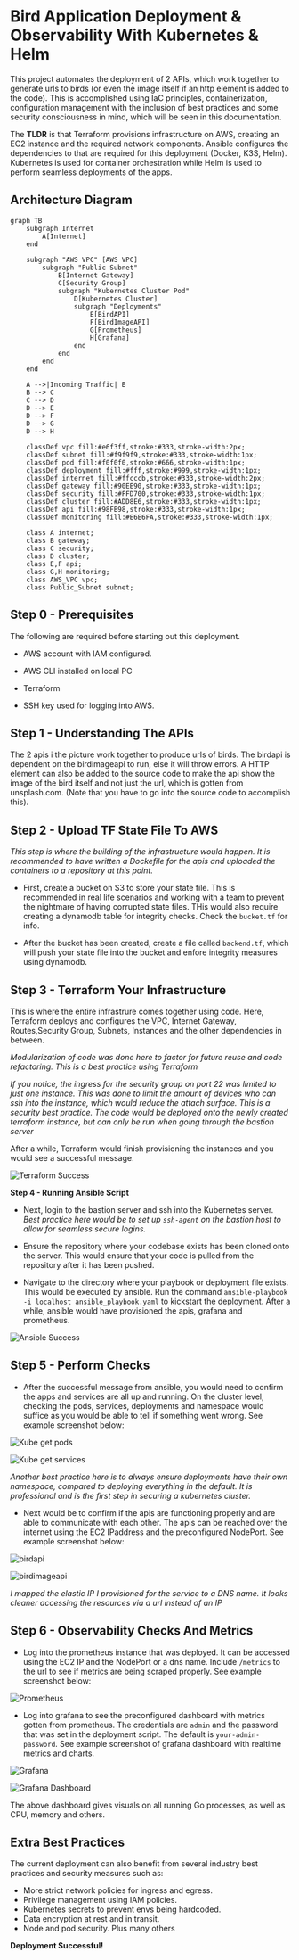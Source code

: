 # Bird Application Deployment & Observability With Kubernetes & Helm

This project automates the deployment of 2 APIs, which work together to generate urls to birds (or even the image itself if an http element is added to the code). This is accomplished using IaC principles, containerization, configuration management with the inclusion of best practices and some security consciousness in mind, which will be seen in this documentation.

The **TLDR** is that Terraform provisions infrastructure on AWS, creating an EC2 instance and the required network components. Ansible configures the dependencies to that are required for this deployment (Docker, K3S, Helm). Kubernetes is used for container orchestration while Helm is used to perform seamless deployments of the apps.

**Architecture Diagram**
---

```mermaid
graph TB
    subgraph Internet
        A[Internet]
    end

    subgraph "AWS VPC" [AWS VPC]
        subgraph "Public Subnet"
            B[Internet Gateway]
            C[Security Group]
            subgraph "Kubernetes Cluster Pod"
                D[Kubernetes Cluster]
                subgraph "Deployments"
                    E[BirdAPI]
                    F[BirdImageAPI]
                    G[Prometheus]
                    H[Grafana]
                end
            end
        end
    end

    A -->|Incoming Traffic| B
    B --> C
    C --> D
    D --> E
    D --> F
    D --> G
    D --> H

    classDef vpc fill:#e6f3ff,stroke:#333,stroke-width:2px;
    classDef subnet fill:#f9f9f9,stroke:#333,stroke-width:1px;
    classDef pod fill:#f0f0f0,stroke:#666,stroke-width:1px;
    classDef deployment fill:#fff,stroke:#999,stroke-width:1px;
    classDef internet fill:#ffcccb,stroke:#333,stroke-width:2px;
    classDef gateway fill:#90EE90,stroke:#333,stroke-width:1px;
    classDef security fill:#FFD700,stroke:#333,stroke-width:1px;
    classDef cluster fill:#ADD8E6,stroke:#333,stroke-width:1px;
    classDef api fill:#98FB98,stroke:#333,stroke-width:1px;
    classDef monitoring fill:#E6E6FA,stroke:#333,stroke-width:1px;

    class A internet;
    class B gateway;
    class C security;
    class D cluster;
    class E,F api;
    class G,H monitoring;
    class AWS_VPC vpc;
    class Public_Subnet subnet;
```

**Step 0 - Prerequisites**
---

The following are required before starting out this deployment.

- AWS account with IAM configured.

- AWS CLI installed on local PC

- Terraform

- SSH key used for logging into AWS.

**Step 1 - Understanding The APIs**
---

The 2 apis i the picture work together to produce urls of birds. The birdapi is dependent on the birdimageapi to run, else it will throw errors. A HTTP element can also be added to the source code to make the api show the image of the bird itself and not just the url, which is gotten from unsplash.com. (Note that you have to go into the source code to accomplish this).

**Step 2 - Upload TF State File To AWS**
---

*This step is where the building of the infrastructure would happen. It is recommended to have written a Dockefile for the apis and uploaded the containers to a repository at this point.*

* First, create a bucket on S3 to store your state file. This is recommended in real life scenarios and working with a team to prevent the nightmare of having corrupted state files. THis would also require creating a dynamodb table for integrity checks. Check the `bucket.tf` for info.

* After the bucket has been created, create a file called `backend.tf`, which will push your state file into the bucket and enfore integrity measures using dynamodb.

**Step 3 - Terraform Your Infrastructure**
---

This is where the entire infrastrure comes together using code. Here, Terraform deploys and configures the VPC, Internet Gateway, Routes,Security Group, Subnets, Instances and the other dependencies in between. 

*Modularization of code was done here to factor for future reuse and code refactoring. This is a best practice using Terraform*

*If you notice, the ingress for the security group on port 22 was limited to just one instance. This was done to limit the amount of devices who can ssh into the instance, which would reduce the attach surface. This is a security best practice. The code would be deployed onto the newly created terraform instance, but can only be run when going through the bastion server*

After a while, Terraform would finish provisioning the instances and you would see a successful message.

![Terraform Success](<terraform apply.png>)

**Step 4 - Running Ansible Script**

- Next, login to the bastion server and ssh into the Kubernetes server. *Best practice here would be to set up `ssh-agent` on the bastion host to allow for seamless secure logins.*

- Ensure the repository where your codebase exists has been cloned onto the server. This would ensure that your code is pulled from the repository after it has been pushed.

- Navigate to the directory where your playbook or deployment file exists. This would be executed by ansible. Run the command `ansible-playbook -i localhost ansible_playbook.yaml` to kickstart the deployment. After a while, ansible would have provisioned the apis, grafana and prometheus.

![Ansible Success](images/ansible-success.png)

**Step 5 - Perform Checks**
---

- After the successful message from ansible, you would need to confirm the apps and services are all up and running. On the cluster level, checking the pods, services, deployments and namespace would suffice as you would be able to tell if something went wrong. See example screenshot below:

![Kube get pods](images/get-pods.png)

![Kube get services](images/get-svc.png)

*Another best practice here is to always ensure deployments have their own namespace, compared to deploying everything in the default. It is professional and is the first step in securing a kubernetes cluster.*

- Next would be to confirm if the apis are functioning properly and are able to communicate with each other. The apis can be reached over the internet using the EC2 IPaddress and the preconfigured NodePort. See example screenshot below:

![birdapi](images/birdapi.png)

![birdimageapi](images/birdimageapi.png)

*I mapped the elastic IP I provisioned for the service to a DNS name. It looks cleaner accessing the resources via a url instead of an IP*

**Step 6 - Observability Checks And Metrics**
---

- Log into the prometheus instance that was deployed. It can be accessed using the EC2 IP and the NodePort or a dns name. Include `/metrics` to the url to see if metrics are being scraped properly. See example screenshot below:

![Prometheus](images/prometheus_metrics.png)

- Log into grafana to see the preconfigured dashboard with metrics gotten from prometheus. The credentials are `admin` and the password that was set in the deployment script. The default is `your-admin-password`. See example screenshot of grafana dashboard with realtime metrics and charts.

![Grafana](images/grafana.png)

![Grafana Dashboard](images/grafana_dashboard.png)

The above dashboard gives visuals on all running Go processes, as well as CPU, memory and others.

**Extra Best Practices**
---

The current deployment can also benefit from several industry best practices and security measures such as:
- More strict network policies for ingress and egress.
- Privilege management using IAM policies.
- Kubernetes secrets to prevent envs being hardcoded.
- Data encryption at rest and in transit.
- Node and pod security. Plus many others


**Deployment Successful!**